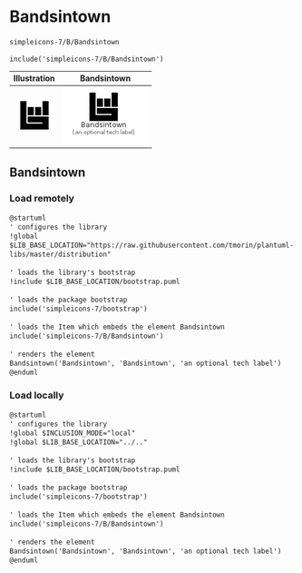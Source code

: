 # Bandsintown


```text
simpleicons-7/B/Bandsintown
```

```text
include('simpleicons-7/B/Bandsintown')
```



| Illustration | Bandsintown |
| :---: | :---: |
| ![illustration for Illustration](../../simpleicons-7/B/Bandsintown.png) | ![illustration for Bandsintown](../../simpleicons-7/B/Bandsintown.Local.png) |




## Bandsintown

### Load remotely
```plantuml
@startuml
' configures the library
!global $LIB_BASE_LOCATION="https://raw.githubusercontent.com/tmorin/plantuml-libs/master/distribution"

' loads the library's bootstrap
!include $LIB_BASE_LOCATION/bootstrap.puml

' loads the package bootstrap
include('simpleicons-7/bootstrap')

' loads the Item which embeds the element Bandsintown
include('simpleicons-7/B/Bandsintown')

' renders the element
Bandsintown('Bandsintown', 'Bandsintown', 'an optional tech label')
@enduml
```

### Load locally
```plantuml
@startuml
' configures the library
!global $INCLUSION_MODE="local"
!global $LIB_BASE_LOCATION="../.."

' loads the library's bootstrap
!include $LIB_BASE_LOCATION/bootstrap.puml

' loads the package bootstrap
include('simpleicons-7/bootstrap')

' loads the Item which embeds the element Bandsintown
include('simpleicons-7/B/Bandsintown')

' renders the element
Bandsintown('Bandsintown', 'Bandsintown', 'an optional tech label')
@enduml
```


